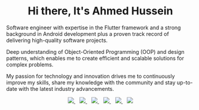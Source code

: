 <h1 align='center'>Hi there, It's Ahmed Hussein</h1>

<p align='start'>Software engineer with expertise in the Flutter framework and a strong background in Android development plus a proven track record of delivering high-quality software projects.

Deep understanding of Object-Oriented Programming (OOP) and design patterns, which enables me to create efficient and scalable solutions for complex problems.

My passion for technology and innovation drives me to continuously improve my skills, share my knowledge with the community and stay up-to-date with the latest industry advancements.
</p>


<p align='center'>
<a href="mailto:ahmeddhus@gmail.com">
  <img src="https://img.shields.io/badge/email me-%23D14836.svg?&style=for-the-badge&logo=gmail&logoColor=white" />
</a>&nbsp;&nbsp;
<a href="https://twitter.com/ahmeddhus">
  <img src="https://img.shields.io/badge/twitter-%231DA1F2.svg?&style=for-the-badge&logo=twitter&logoColor=white" />
</a>&nbsp;&nbsp;
<a href="https://www.linkedin.com/in/ahmeddhus/">
  <img src="https://img.shields.io/badge/linkedin-%230077B5.svg?&style=for-the-badge&logo=linkedin&logoColor=white" />
</a>&nbsp;&nbsp;
  <a href="https://stackoverflow.com/users/6694858/ahmed-hussein">
  <img src="https://img.shields.io/badge/stackoverflow-%23D14836.svg?&color=white&style=for-the-badge&logo=stackoverflow" />
</a>&nbsp;&nbsp;
  <a href="https://medium.com/@ahmeddhus">
  <img src="https://img.shields.io/badge/medium-%23D14836.svg?&color=black&style=for-the-badge&logo=medium&logoColor=white" />
</a>&nbsp;&nbsp;
  <a href="https://www.youtube.com/@groovex7470">
  <img src="https://img.shields.io/badge/youtube-%23D14836.svg?&style=for-the-badge&logo=youtube&logoColor=white" />
</p>
